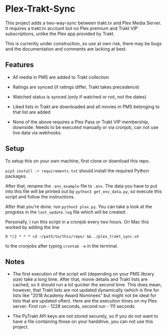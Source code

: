 # Plex-Trakt-Sync
This project adds a two-way-sync between trakt.tv and Plex Media Server. It requires a trakt.tv account but no Plex premium and Trakt VIP subscriptions, unlike the Plex app provided by Trakt.

This is currently under construction, so use at own risk, there may be bugs and the documentation and comments are lacking at best.

## Features

 - All media in PMS are added to Trakt collection

 - Ratings are synced (if ratings differ, Trakt takes precedence)

 - Watched status is synced (only if watched or not, not the dates)

 - Liked lists in Trakt are downloaded and all movies in PMS belonging to that list are added

 - None of the above requires a Plex Pass or Trakt VIP membership, downside: Needs to be executed manually or via cronjob, can not use live data via webhooks.

## Setup
To setup this on your own machine, first clone or download this repo.

`pip3 install -r requirements.txt` should install the required Python packages.

After that, rename the `.env_example` file to `.env`. The data you have to put into this file will be printed out by `python3 get_env_data.py`, so execute this script and follow the instructions.

After that you're done. run `python3 plex.py`. You can take a look at the progress in the `last_update.log` file which will be created. 

Personally, I run this script in a cronjob every two hours. On Mac this worked by adding the line

`0 */2 * * * cd ~/path/to/this/repo/ && ./plex_trakt_sync.sh`

to the cronjobs after typing `crontab -e` in the terminal.

## Notes

 - The first execution of the script will (depending on your PMS library size) take a long time. After that, movie details and Trakt lists are cached, so it should run a lot quicker the second time. This does mean, however, that Trakt lists are not updated dynamically (which is fine for lists like "2018 Academy Award Nominees" but might not be ideal for lists that are updated often). Here are the execution times on my Plex server: First run - 1228 seconds, second run - 111 seconds

 - The PyTrakt API keys are not stored securely, so if you do not want to have a file containing those on your harddrive, you can not use this project.